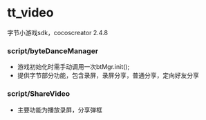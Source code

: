 # tt_video
字节小游戏sdk，cocoscreator 2.4.8
### script/byteDanceManager
* 游戏初始化时需手动调用一次btMgr.init();
* 提供字节部分功能，包含录屏，录屏分享，普通分享，定向好友分享
### script/ShareVideo
* 主要功能为播放录屏，分享弹框